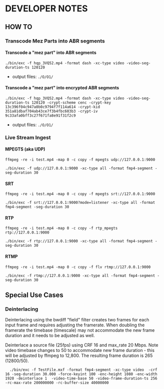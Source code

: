 # DEVELOPER NOTES



## HOW TO

### Transcode Mez Parts into ABR segments

#### Transcode a "mez part" into ABR segments

```
./bin/exc -f hqp_3VQ52.mp4 -format dash -xc-type video -video-seg-duration-ts 120120
```

- output files: `./O/O1/`


#### Transcode a "mez part" into encrypted ABR segments


```
./bin/exc -f hqp_3VQ52.mp4 -format dash -xc-type video -video-seg-duration-ts 120120 -crypt-scheme cenc -crypt-key 13c396f04c947a0b0c9794f7f114a614 -crypt-kid 351a81dbaf704ab43ce7f3b4fbc603b3 -crypt-iv 9c33afa0bff3c27f671fa8e91f31f2c9
```

- output files: `./O/O1/`

### Live Stream Ingest

#### MPEGTS (aka UDP)

```
ffmpeg -re -i test.mp4 -map 0 -c copy -f mpegts udp://127.0.0.1:9000

./bin/exc -f udp://127.0.0.1:9000 -xc-type all -format fmp4-segment -seg-duration 30
```

#### SRT

```
ffmpeg -re -i test.mp4 -map 0 -c copy -f mpegts srt://127.0.0.1:9000

./bin/exc -f srt://127.0.0.1:9000?mode=listener -xc-type all -format fmp4-segment -seg-duration 30
```

#### RTP

```
ffmpeg -re -i test.mp4 -map 0 -c copy -f rtp_mpegts rtp://127.0.0.1:9000

./bin/exc -f rtp://127.0.0.1:9000 -xc-type all -format fmp4-segment -seg-duration 30

```

#### RTMP

```
ffmpeg -re -i test.mp4 -map 0 -c copy -f flv rtmp://127.0.0.1:9000

./bin/exc -f rtmp://127.0.0.1:9000 -xc-type all -format fmp4-segment -seg-duration 30

```


## Special Use Cases

### Deinterlacing

Deinterlacing using the bwdiff "field" filter creates two frames for each input frame and requires adjusting the framerate.
When doubling the framerate the timebase (timescale) may not accommodate the new frame duration and it needs to be adjusted as well.

Deinterlace a source file (25fps) using CRF 16 and max_rate 20 Mbps.  Note video timebase changes to 50 to accommodate new frame duration - this will be adjusted by ffmpeg to 12,800.  The resulting frame duration is 265  (12800/50).

```
  ./bin/exc -f TestFile.mxf -format fmp4-segment -xc-type video  -crf 16 -seg-duration 30.000 -force-keyint 100 -enc-height 1080 -enc-width 1920 -deinterlace 1  -video-time-base 50 -video-frame-duration-ts 256 -rc-max-rate 200000000 -rc-buffer-size 40000000
```

